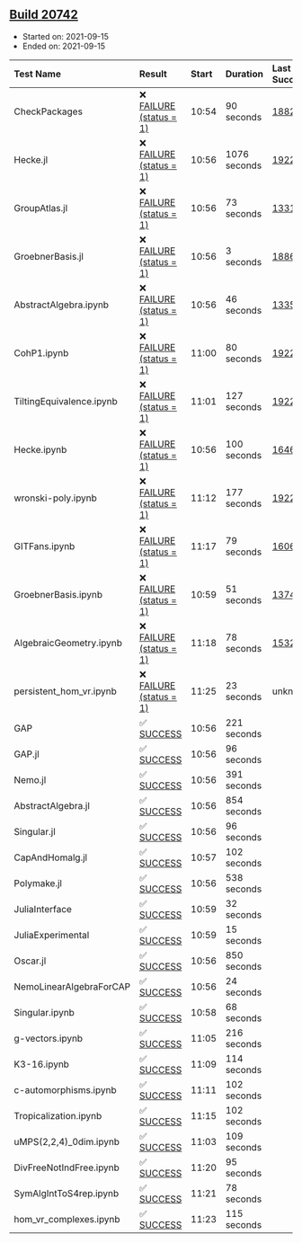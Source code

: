 ## [Build 20742](https://oscarci.mathematik.uni-kl.de/job/oscar/20742/)

* Started on: 2021-09-15
* Ended on: 2021-09-15

| Test Name    | Result | Start | Duration | Last Success | First Failure |
|:-------------|:-------|:------|:---------|:-------------|:--------------|
| CheckPackages | ❌ [FAILURE (status = 1)](https://oscarci.mathematik.uni-kl.de/job/oscar/20742/artifact/logs/build-20742/CheckPackages.log) | 10:54 | 90 seconds | [18822](https://oscarci.mathematik.uni-kl.de/job/oscar/18822/) | [18823](https://oscarci.mathematik.uni-kl.de/job/oscar/18823/) |
| Hecke.jl | ❌ [FAILURE (status = 1)](https://oscarci.mathematik.uni-kl.de/job/oscar/20742/artifact/logs/build-20742/Hecke.jl.log) | 10:56 | 1076 seconds | [19222](https://oscarci.mathematik.uni-kl.de/job/oscar/19222/) | [20152](https://oscarci.mathematik.uni-kl.de/job/oscar/20152/) |
| GroupAtlas.jl | ❌ [FAILURE (status = 1)](https://oscarci.mathematik.uni-kl.de/job/oscar/20742/artifact/logs/build-20742/GroupAtlas.jl.log) | 10:56 | 73 seconds | [13311](https://oscarci.mathematik.uni-kl.de/job/oscar/13311/) | [13312](https://oscarci.mathematik.uni-kl.de/job/oscar/13312/) |
| GroebnerBasis.jl | ❌ [FAILURE (status = 1)](https://oscarci.mathematik.uni-kl.de/job/oscar/20742/artifact/logs/build-20742/GroebnerBasis.jl.log) | 10:56 | 3 seconds | [18864](https://oscarci.mathematik.uni-kl.de/job/oscar/18864/) | [18865](https://oscarci.mathematik.uni-kl.de/job/oscar/18865/) |
| AbstractAlgebra.ipynb | ❌ [FAILURE (status = 1)](https://oscarci.mathematik.uni-kl.de/job/oscar/20742/artifact/logs/build-20742/AbstractAlgebra.ipynb.log) | 10:56 | 46 seconds | [13355](https://oscarci.mathematik.uni-kl.de/job/oscar/13355/) | [13356](https://oscarci.mathematik.uni-kl.de/job/oscar/13356/) |
| CohP1.ipynb | ❌ [FAILURE (status = 1)](https://oscarci.mathematik.uni-kl.de/job/oscar/20742/artifact/logs/build-20742/CohP1.ipynb.log) | 11:00 | 80 seconds | [19222](https://oscarci.mathematik.uni-kl.de/job/oscar/19222/) | [20152](https://oscarci.mathematik.uni-kl.de/job/oscar/20152/) |
| TiltingEquivalence.ipynb | ❌ [FAILURE (status = 1)](https://oscarci.mathematik.uni-kl.de/job/oscar/20742/artifact/logs/build-20742/TiltingEquivalence.ipynb.log) | 11:01 | 127 seconds | [19222](https://oscarci.mathematik.uni-kl.de/job/oscar/19222/) | [20152](https://oscarci.mathematik.uni-kl.de/job/oscar/20152/) |
| Hecke.ipynb | ❌ [FAILURE (status = 1)](https://oscarci.mathematik.uni-kl.de/job/oscar/20742/artifact/logs/build-20742/Hecke.ipynb.log) | 10:56 | 100 seconds | [16463](https://oscarci.mathematik.uni-kl.de/job/oscar/16463/) | [16464](https://oscarci.mathematik.uni-kl.de/job/oscar/16464/) |
| wronski-poly.ipynb | ❌ [FAILURE (status = 1)](https://oscarci.mathematik.uni-kl.de/job/oscar/20742/artifact/logs/build-20742/wronski-poly.ipynb.log) | 11:12 | 177 seconds | [19222](https://oscarci.mathematik.uni-kl.de/job/oscar/19222/) | [20152](https://oscarci.mathematik.uni-kl.de/job/oscar/20152/) |
| GITFans.ipynb | ❌ [FAILURE (status = 1)](https://oscarci.mathematik.uni-kl.de/job/oscar/20742/artifact/logs/build-20742/GITFans.ipynb.log) | 11:17 | 79 seconds | [16068](https://oscarci.mathematik.uni-kl.de/job/oscar/16068/) | [16069](https://oscarci.mathematik.uni-kl.de/job/oscar/16069/) |
| GroebnerBasis.ipynb | ❌ [FAILURE (status = 1)](https://oscarci.mathematik.uni-kl.de/job/oscar/20742/artifact/logs/build-20742/GroebnerBasis.ipynb.log) | 10:59 | 51 seconds | [13748](https://oscarci.mathematik.uni-kl.de/job/oscar/13748/) | [13749](https://oscarci.mathematik.uni-kl.de/job/oscar/13749/) |
| AlgebraicGeometry.ipynb | ❌ [FAILURE (status = 1)](https://oscarci.mathematik.uni-kl.de/job/oscar/20742/artifact/logs/build-20742/AlgebraicGeometry.ipynb.log) | 11:18 | 78 seconds | [15322](https://oscarci.mathematik.uni-kl.de/job/oscar/15322/) | [15323](https://oscarci.mathematik.uni-kl.de/job/oscar/15323/) |
| persistent_hom_vr.ipynb | ❌ [FAILURE (status = 1)](https://oscarci.mathematik.uni-kl.de/job/oscar/20742/artifact/logs/build-20742/persistent_hom_vr.ipynb.log) | 11:25 | 23 seconds | unknown | unknown |
| GAP | ✅ [SUCCESS](https://oscarci.mathematik.uni-kl.de/job/oscar/20742/artifact/logs/build-20742/GAP.log) | 10:56 | 221 seconds |  |  |
| GAP.jl | ✅ [SUCCESS](https://oscarci.mathematik.uni-kl.de/job/oscar/20742/artifact/logs/build-20742/GAP.jl.log) | 10:56 | 96 seconds |  |  |
| Nemo.jl | ✅ [SUCCESS](https://oscarci.mathematik.uni-kl.de/job/oscar/20742/artifact/logs/build-20742/Nemo.jl.log) | 10:56 | 391 seconds |  |  |
| AbstractAlgebra.jl | ✅ [SUCCESS](https://oscarci.mathematik.uni-kl.de/job/oscar/20742/artifact/logs/build-20742/AbstractAlgebra.jl.log) | 10:56 | 854 seconds |  |  |
| Singular.jl | ✅ [SUCCESS](https://oscarci.mathematik.uni-kl.de/job/oscar/20742/artifact/logs/build-20742/Singular.jl.log) | 10:56 | 96 seconds |  |  |
| CapAndHomalg.jl | ✅ [SUCCESS](https://oscarci.mathematik.uni-kl.de/job/oscar/20742/artifact/logs/build-20742/CapAndHomalg.jl.log) | 10:57 | 102 seconds |  |  |
| Polymake.jl | ✅ [SUCCESS](https://oscarci.mathematik.uni-kl.de/job/oscar/20742/artifact/logs/build-20742/Polymake.jl.log) | 10:56 | 538 seconds |  |  |
| JuliaInterface | ✅ [SUCCESS](https://oscarci.mathematik.uni-kl.de/job/oscar/20742/artifact/logs/build-20742/JuliaInterface.log) | 10:59 | 32 seconds |  |  |
| JuliaExperimental | ✅ [SUCCESS](https://oscarci.mathematik.uni-kl.de/job/oscar/20742/artifact/logs/build-20742/JuliaExperimental.log) | 10:59 | 15 seconds |  |  |
| Oscar.jl | ✅ [SUCCESS](https://oscarci.mathematik.uni-kl.de/job/oscar/20742/artifact/logs/build-20742/Oscar.jl.log) | 10:56 | 850 seconds |  |  |
| NemoLinearAlgebraForCAP | ✅ [SUCCESS](https://oscarci.mathematik.uni-kl.de/job/oscar/20742/artifact/logs/build-20742/NemoLinearAlgebraForCAP.log) | 10:56 | 24 seconds |  |  |
| Singular.ipynb | ✅ [SUCCESS](https://oscarci.mathematik.uni-kl.de/job/oscar/20742/artifact/logs/build-20742/Singular.ipynb.log) | 10:58 | 68 seconds |  |  |
| g-vectors.ipynb | ✅ [SUCCESS](https://oscarci.mathematik.uni-kl.de/job/oscar/20742/artifact/logs/build-20742/g-vectors.ipynb.log) | 11:05 | 216 seconds |  |  |
| K3-16.ipynb | ✅ [SUCCESS](https://oscarci.mathematik.uni-kl.de/job/oscar/20742/artifact/logs/build-20742/K3-16.ipynb.log) | 11:09 | 114 seconds |  |  |
| c-automorphisms.ipynb | ✅ [SUCCESS](https://oscarci.mathematik.uni-kl.de/job/oscar/20742/artifact/logs/build-20742/c-automorphisms.ipynb.log) | 11:11 | 102 seconds |  |  |
| Tropicalization.ipynb | ✅ [SUCCESS](https://oscarci.mathematik.uni-kl.de/job/oscar/20742/artifact/logs/build-20742/Tropicalization.ipynb.log) | 11:15 | 102 seconds |  |  |
| uMPS(2,2,4)_0dim.ipynb | ✅ [SUCCESS](https://oscarci.mathematik.uni-kl.de/job/oscar/20742/artifact/logs/build-20742/uMPS-2-2-4-_0dim.ipynb.log) | 11:03 | 109 seconds |  |  |
| DivFreeNotIndFree.ipynb | ✅ [SUCCESS](https://oscarci.mathematik.uni-kl.de/job/oscar/20742/artifact/logs/build-20742/DivFreeNotIndFree.ipynb.log) | 11:20 | 95 seconds |  |  |
| SymAlgIntToS4rep.ipynb | ✅ [SUCCESS](https://oscarci.mathematik.uni-kl.de/job/oscar/20742/artifact/logs/build-20742/SymAlgIntToS4rep.ipynb.log) | 11:21 | 78 seconds |  |  |
| hom_vr_complexes.ipynb | ✅ [SUCCESS](https://oscarci.mathematik.uni-kl.de/job/oscar/20742/artifact/logs/build-20742/hom_vr_complexes.ipynb.log) | 11:23 | 115 seconds |  |  |
